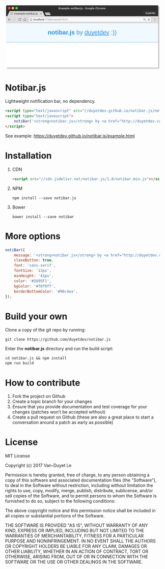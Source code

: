 ![](example.png)

# Notibar.js
Lightweight notification bar, no dependency.

```html
<script type="text/javascript" src="//duyetdev.github.io/notibar.js/notibar.min.js"></script>
<script type="text/javascript">
	notiBar('<strong>notibar.js</strong> by <a href="http://duyetdev.com">duyetdev</a>  :))');
</script>
```

See example: https://duyetdev.github.io/notibar.js/example.html

# Installation 

1. CDN
	```html
	<script src="//cdn.jsdelivr.net/notibar.js/1.0/notibar.min.js"></script>
	```

2. NPM

	```
	npm install --save notibar.js 
	```

3. Bower 

	```
	bower install --save notibar
	```

# More options

```js
notiBar({
	message: '<strong>notibar.js</strong> by <a href="http://duyetdev.com">duyetdev</a>  :))',
	closeButton: true,
	font: 'sans-serif',
	fontSize: '13px',
	minHeight: '41px',
	color: '#2895F1',
	bgColor: '#f0f9ff',
	borderBottomColor: '#96c4ea',
});
```

# Build your own

Clone a copy of the  git repo by running:

```
git clone https://github.com/duyetdev/notibar.js
```

Enter the **notibar.js** directory and run the build script:

```
cd notibar.js && npm install
npm run build
```

# How to contribute

1. Fork the project on Github
2. Create a topic branch for your changes
3. Ensure that you provide documentation and test coverage for your changes (patches won’t be accepted without)
4. Create a pull request on Github (these are also a great place to start a conversation around a patch as early as possible)


# License

MIT License

Copyright (c) 2017 Van-Duyet Le

Permission is hereby granted, free of charge, to any person obtaining a copy of this software and associated documentation files (the "Software"), to deal in the Software without restriction, including without limitation the rights to use, copy, modify, merge, publish, distribute, sublicense, and/or sell copies of the Software, and to permit persons to whom the Software is furnished to do so, subject to the following conditions:

The above copyright notice and this permission notice shall be included in all copies or substantial portions of the Software.

THE SOFTWARE IS PROVIDED "AS IS", WITHOUT WARRANTY OF ANY KIND, EXPRESS OR IMPLIED, INCLUDING BUT NOT LIMITED TO THE WARRANTIES OF MERCHANTABILITY, FITNESS FOR A PARTICULAR PURPOSE AND NONINFRINGEMENT. IN NO EVENT SHALL THE AUTHORS OR COPYRIGHT HOLDERS BE LIABLE FOR ANY CLAIM, DAMAGES OR OTHER LIABILITY, WHETHER IN AN ACTION OF CONTRACT, TORT OR OTHERWISE, ARISING FROM, OUT OF OR IN CONNECTION WITH THE SOFTWARE OR THE USE OR OTHER DEALINGS IN THE SOFTWARE.
